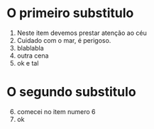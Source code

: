 # O primeiro substitulo

1. Neste item devemos prestar atenção ao céu
2. Cuidado com o mar, é perigoso. 
3. blablabla
4. outra cena
5. ok e tal

# O segundo substitulo
6. comecei no item numero 6
7. ok
